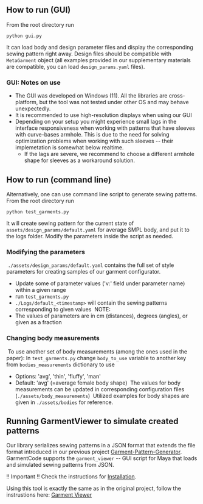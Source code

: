 ## How to run (GUI)

From the root directory run
```
python gui.py
```

It can load body and design parameter files and display the corresponding sewing pattern right away.
Design files should be compatible with `MetaGarment` object (all examples provided in our supplementary materials are compatible, you can load `design_params.yaml` files).

### GUI: Notes on use

* The GUI was developed on Windows (11). All the libraries are cross-platform, but the tool was not tested under other OS and may behave unexpectedly.
* It is recommended to use high-resolution displays when using our GUI 
* Depending on your setup you might experience small lags in the interface responsiveness when working with patterns that have sleeves with curve-bases armhole. This is due to the need for solving optimization problems when working with such sleeves -- their implemetation is somewhat below realtime. 
    * If the lags are severe, we recommend to choose a different armhole shape for sleeves as a workaround solution. 

## How to run (command line)

Alternatively, one can use command line script to generate sewing patterns. From the root directory run
```
python test_garments.py
```

It will create sewing pattern for the current state of `assets/design_params/default.yaml` for average SMPL body, and put it to the logs folder. Modify the parameters inside the script as needed.


### Modifying the parameters
​
`./assets/design_params/default.yaml` contains the full set of style parameters for creating samples of our garment configurator.
​
* Update some of parameter values ('v:' field under parameter name) within a given range 
* run `test_garments.py` 
* `./Logs/default_<timestamp>` will contain the sewing patterns corresponding to given values
​
NOTE:
* The values of parameters are in cm (distances), degrees (angles), or given as a fraction
​
### Changing body measurements
​
To use another set of body measurements (among the ones used in the paper): 
 In `test_garments.py` change `body_to_use` variable to another key from `bodies_measurements` dictionary to use 
​
 * Options: 'avg', 'thin', 'fluffy', 'man'
 * Default: 'avg'  (=average female body shape)
​
The values for body measurements can be updated in corresponding configuration files (`./assets/body_measurements`)
​
Utilized examples for body shapes are given in `./assets/bodies` for reference.

## Running GarmentViewer to simulate created patterns

Our library serializes sewing patterns in a JSON format that extends the file format introduced in our previous project [Garment-Pattern-Generator](https://github.com/maria-korosteleva/Garment-Pattern-Generator/). GarmentCode supports the `garment_viewer` -- GUI script for Maya that loads and simulated sewing patterns from JSON. 

!! Important !! Check the instructions for [Installation](docs/Installation.md).

Using this tool is exactly the same as in the original project, follow the instrustions here: [Garment Viewer](https://github.com/maria-korosteleva/Garment-Pattern-Generator/blob/master/docs/Setting_up_generator.md#preview-your-setup-in-garmentviewer-gui)


